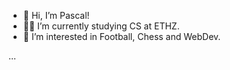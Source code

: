 - 👋 Hi, I’m Pascal!
- 👨‍🎓 I’m currently studying CS at ETHZ.
- 👀 I’m interested in Football, Chess and WebDev.

...




